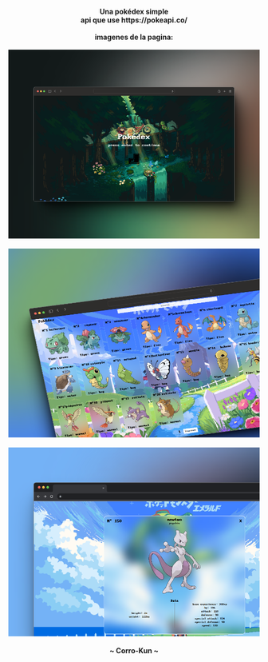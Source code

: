 <p align="left"><strong><samp></samp></strong></p>

<p align="center">
    <b>
        Una pokédex simple
        <br>
        api que use https://pokeapi.co/
        <br>
        <br>
        imagenes de la pagina:
        <br>
        <br>
        <img src="public/present 1.png" alt="imagen">
        <br>
        <br>
        <img src="public/present 2.png" alt="imagen">
        <br>
        <br>
	<img src="public/present 3.png" alt="imagen">
        <br>
        <br>
        ~ Corro-Kun ~
    </b>
</p>

<p align="right"><strong><samp></samp></strong></p>

<br>
